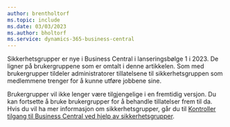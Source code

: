 ```yaml
---
author: brentholtorf
ms.topic: include
ms.date: 03/03/2023
ms.author: bholtorf
ms.service: dynamics-365-business-central
---
```


Sikkerhetsgrupper er nye i Business Central i lanseringsbølge 1 i 2023. De ligner på brukergruppene som er omtalt i denne artikkelen. Som med brukergrupper tildeler administratorer tillatelsene til sikkerhetsgruppen som medlemmene trenger for å kunne utføre jobbene sine.

Brukergrupper vil ikke lenger være tilgjengelige i en fremtidig versjon. Du kan fortsette å bruke brukergrupper for å behandle tillatelser frem til da. Hvis du vil ha mer informasjon om sikkerhetsgrupper, går du til [Kontroller tilgang til Business Central ved hjelp av sikkerhetsgrupper](../ui-security-groups.md).
